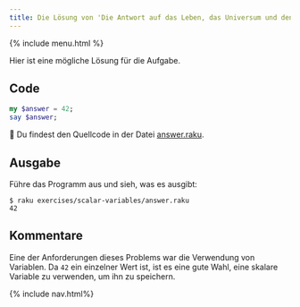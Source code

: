 ```yaml
---
title: Die Lösung von 'Die Antwort auf das Leben, das Universum und den ganzen Rest'
---
```


{% include menu.html %}

Hier ist eine mögliche Lösung für die Aufgabe.

## Code

```raku
my $answer = 42;
say $answer;
```

🦋 Du findest den Quellcode in der Datei [answer.raku](https://github.com/ash/raku-course/blob/master/exercises/scalar-variables/answer.raku).

## Ausgabe

Führe das Programm aus und sieh, was es ausgibt:

```console
$ raku exercises/scalar-variables/answer.raku 
42
```

## Kommentare

Eine der Anforderungen dieses Problems war die Verwendung von Variablen. Da `42` ein einzelner Wert ist, ist es eine gute Wahl, eine skalare Variable zu verwenden, um ihn zu speichern.

{% include nav.html%}